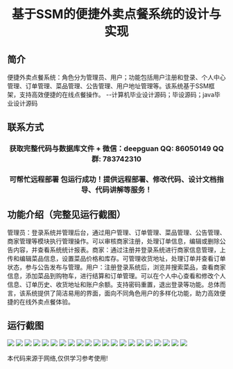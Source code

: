<p><h1 align="center">基于SSM的便捷外卖点餐系统的设计与实现</h1></p>

## 简介
便捷外卖点餐系统：角色分为管理员、用户；功能包括用户注册和登录、个人中心管理、订单管理、菜品管理、公告管理、用户地址管理等。该系统基于SSM框架，支持高效便捷的在线点餐操作。    --计算机毕业设计源码；毕设源码；java毕业设计源码


## 联系方式
<p><h3 align="center">获取完整代码与数据库文件 + 微信：deepguan QQ: 86050149 QQ群: 783742310</h3></p>
<p><h3 align="center">可帮忙远程部署 包运行成功！提供远程部署、修改代码、设计文档指导、代码讲解等服务！</h3></p>

## 功能介绍（完整见运行截图）
管理员：登录系统并管理后台，通过用户管理、订单管理、菜品管理、公告管理、商家管理等模块执行管理操作。可以审核商家注册，处理订单信息，编辑或删除公告内容，并查看系统统计报表。商家：通过注册并登录系统进行商家信息管理，上传和编辑菜品信息，设置菜品价格和库存。可管理收货地址，处理订单并查看订单状态，参与公告发布与管理。用户：注册登录系统后，浏览并搜索菜品，查看商家信息，添加菜品到购物车，进行结算和订单管理。可以在个人中心查看和修改个人信息、订单历史、收货地址和账户余额。支持密码重置，退出登录等功能。总体而言，该系统提供了简洁易用的界面，面向不同角色用户的多样化功能，助力高效便捷的在线外卖点餐体验。


## 运行截图
![](https://bs-1329754181.cos.ap-shanghai.myqcloud.com/ssm/ConvenientTakeoutOrderingSystem/img/001.jpg)
![](https://bs-1329754181.cos.ap-shanghai.myqcloud.com/ssm/ConvenientTakeoutOrderingSystem/img/002.jpg)
![](https://bs-1329754181.cos.ap-shanghai.myqcloud.com/ssm/ConvenientTakeoutOrderingSystem/img/003.jpg)
![](https://bs-1329754181.cos.ap-shanghai.myqcloud.com/ssm/ConvenientTakeoutOrderingSystem/img/004.jpg)
![](https://bs-1329754181.cos.ap-shanghai.myqcloud.com/ssm/ConvenientTakeoutOrderingSystem/img/005.jpg)
![](https://bs-1329754181.cos.ap-shanghai.myqcloud.com/ssm/ConvenientTakeoutOrderingSystem/img/006.jpg)
![](https://bs-1329754181.cos.ap-shanghai.myqcloud.com/ssm/ConvenientTakeoutOrderingSystem/img/007.jpg)
![](https://bs-1329754181.cos.ap-shanghai.myqcloud.com/ssm/ConvenientTakeoutOrderingSystem/img/008.jpg)
![](https://bs-1329754181.cos.ap-shanghai.myqcloud.com/ssm/ConvenientTakeoutOrderingSystem/img/009.jpg)
![](https://bs-1329754181.cos.ap-shanghai.myqcloud.com/ssm/ConvenientTakeoutOrderingSystem/img/010.jpg)
![](https://bs-1329754181.cos.ap-shanghai.myqcloud.com/ssm/ConvenientTakeoutOrderingSystem/img/011.jpg)
![](https://bs-1329754181.cos.ap-shanghai.myqcloud.com/ssm/ConvenientTakeoutOrderingSystem/img/012.jpg)
![](https://bs-1329754181.cos.ap-shanghai.myqcloud.com/ssm/ConvenientTakeoutOrderingSystem/img/013.jpg)
![](https://bs-1329754181.cos.ap-shanghai.myqcloud.com/ssm/ConvenientTakeoutOrderingSystem/img/014.jpg)
![](https://bs-1329754181.cos.ap-shanghai.myqcloud.com/ssm/ConvenientTakeoutOrderingSystem/img/015.jpg)
![](https://bs-1329754181.cos.ap-shanghai.myqcloud.com/ssm/ConvenientTakeoutOrderingSystem/img/016.jpg)
![](https://bs-1329754181.cos.ap-shanghai.myqcloud.com/ssm/ConvenientTakeoutOrderingSystem/img/017.jpg)
![](https://bs-1329754181.cos.ap-shanghai.myqcloud.com/ssm/ConvenientTakeoutOrderingSystem/img/018.jpg)
![](https://bs-1329754181.cos.ap-shanghai.myqcloud.com/ssm/ConvenientTakeoutOrderingSystem/img/019.jpg)
![](https://bs-1329754181.cos.ap-shanghai.myqcloud.com/ssm/ConvenientTakeoutOrderingSystem/img/020.jpg)
![](https://bs-1329754181.cos.ap-shanghai.myqcloud.com/ssm/ConvenientTakeoutOrderingSystem/img/021.jpg)

<p>本代码来源于网络,仅供学习参考使用!</p>
